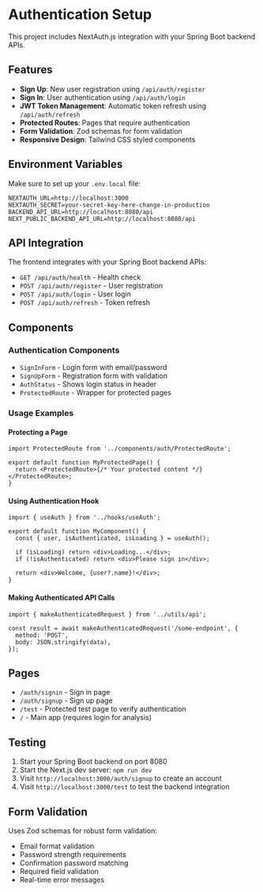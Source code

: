 # Authentication Setup

This project includes NextAuth.js integration with your Spring Boot backend APIs.

## Features

- **Sign Up**: New user registration using `/api/auth/register`
- **Sign In**: User authentication using `/api/auth/login`
- **JWT Token Management**: Automatic token refresh using `/api/auth/refresh`
- **Protected Routes**: Pages that require authentication
- **Form Validation**: Zod schemas for form validation
- **Responsive Design**: Tailwind CSS styled components

## Environment Variables

Make sure to set up your `.env.local` file:

```env
NEXTAUTH_URL=http://localhost:3000
NEXTAUTH_SECRET=your-secret-key-here-change-in-production
BACKEND_API_URL=http://localhost:8080/api
NEXT_PUBLIC_BACKEND_API_URL=http://localhost:8080/api
```

## API Integration

The frontend integrates with your Spring Boot backend APIs:

- `GET /api/auth/health` - Health check
- `POST /api/auth/register` - User registration
- `POST /api/auth/login` - User login
- `POST /api/auth/refresh` - Token refresh

## Components

### Authentication Components

- `SignInForm` - Login form with email/password
- `SignUpForm` - Registration form with validation
- `AuthStatus` - Shows login status in header
- `ProtectedRoute` - Wrapper for protected pages

### Usage Examples

#### Protecting a Page

```tsx
import ProtectedRoute from '../components/auth/ProtectedRoute';

export default function MyProtectedPage() {
  return <ProtectedRoute>{/* Your protected content */}</ProtectedRoute>;
}
```

#### Using Authentication Hook

```tsx
import { useAuth } from '../hooks/useAuth';

export default function MyComponent() {
  const { user, isAuthenticated, isLoading } = useAuth();

  if (isLoading) return <div>Loading...</div>;
  if (!isAuthenticated) return <div>Please sign in</div>;

  return <div>Welcome, {user?.name}!</div>;
}
```

#### Making Authenticated API Calls

```tsx
import { makeAuthenticatedRequest } from '../utils/api';

const result = await makeAuthenticatedRequest('/some-endpoint', {
  method: 'POST',
  body: JSON.stringify(data),
});
```

## Pages

- `/auth/signin` - Sign in page
- `/auth/signup` - Sign up page
- `/test` - Protected test page to verify authentication
- `/` - Main app (requires login for analysis)

## Testing

1. Start your Spring Boot backend on port 8080
2. Start the Next.js dev server: `npm run dev`
3. Visit `http://localhost:3000/auth/signup` to create an account
4. Visit `http://localhost:3000/test` to test the backend integration

## Form Validation

Uses Zod schemas for robust form validation:

- Email format validation
- Password strength requirements
- Confirmation password matching
- Required field validation
- Real-time error messages

